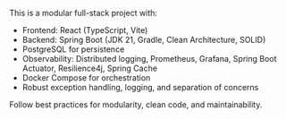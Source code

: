 <!-- Use this file to provide workspace-specific custom instructions to Copilot. For more details, visit https://code.visualstudio.com/docs/copilot/copilot-customization#_use-a-githubcopilotinstructionsmd-file -->

This is a modular full-stack project with:

- Frontend: React (TypeScript, Vite)
- Backend: Spring Boot (JDK 21, Gradle, Clean Architecture, SOLID)
- PostgreSQL for persistence
- Observability: Distributed logging, Prometheus, Grafana, Spring Boot Actuator, Resilience4j, Spring Cache
- Docker Compose for orchestration
- Robust exception handling, logging, and separation of concerns

Follow best practices for modularity, clean code, and maintainability.
